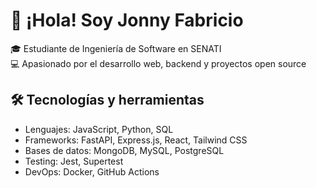 # 👋 ¡Hola! Soy Jonny Fabricio

🎓 Estudiante de Ingeniería de Software en SENATI  
💻 Apasionado por el desarrollo web, backend y proyectos open source  

## 🛠️ Tecnologías y herramientas
- Lenguajes: JavaScript, Python, SQL
- Frameworks: FastAPI, Express.js, React, Tailwind CSS
- Bases de datos: MongoDB, MySQL, PostgreSQL
- Testing: Jest, Supertest
- DevOps: Docker, GitHub Actions

